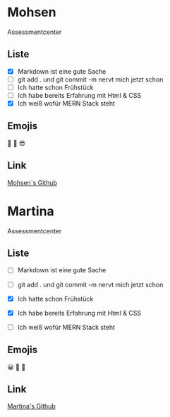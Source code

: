 
# Mohsen
Assessmentcenter

## Liste 

- [x] Markdown ist eine gute Sache
- [ ] git add . und git commit -m nervt mich jetzt schon
- [ ] Ich hatte schon Frühstück
- [ ] Ich habe bereits Erfahrung mit Html & CSS
- [x] Ich weiß wofür MERN Stack steht
 
## Emojis 

:drooling_face:
:partying_face:
:sunglasses:

## Link

[Mohsen`s Github](https://github.com/FbW-WD-22-D01/Mohsen-Martina.git)
# Martina
Assessmentcenter

## Liste

- [ ] Markdown ist eine gute Sache
- [ ] git add . und git commit -m nervt mich jetzt schon
- [x] Ich hatte schon Frühstück
- [x] Ich habe bereits Erfahrung mit Html & CSS
- [ ] Ich weiß wofür MERN Stack steht


## Emojis 

:grinning:
:rofl:
:clown_face:

## Link

[Martina's Github](https://github.com/FbW-WD-22-D01/Mohsen-Martina.git)

